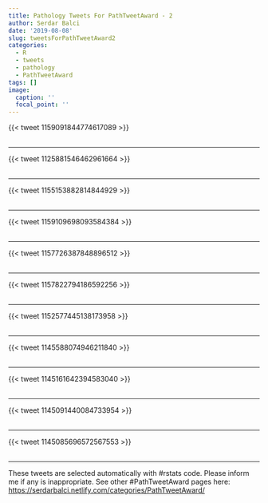 ```yaml
---
title: Pathology Tweets For PathTweetAward - 2
author: Serdar Balci
date: '2019-08-08'
slug: tweetsForPathTweetAward2
categories:
  - R
  - tweets
  - pathology
  - PathTweetAward
tags: []
image:
  caption: ''
  focal_point: ''
---
```



{{< tweet 1159091844774617089 >}}
<br>
<br>
<hr>
{{< tweet 1125881546462961664 >}}
<br>
<br>
<hr>
{{< tweet 1155153882814844929 >}}
<br>
<br>
<hr>
{{< tweet 1159109698093584384 >}}
<br>
<br>
<hr>
{{< tweet 1157726387848896512 >}}
<br>
<br>
<hr>
{{< tweet 1157822794186592256 >}}
<br>
<br>
<hr>
{{< tweet 1152577445138173958 >}}
<br>
<br>
<hr>
{{< tweet 1145588074946211840 >}}
<br>
<br>
<hr>
{{< tweet 1145161642394583040 >}}
<br>
<br>
<hr>
{{< tweet 1145091440084733954 >}}
<br>
<br>
<hr>
{{< tweet 1145085696572567553 >}}
<br>
<br>
<hr>


These tweets are selected automatically with #rstats code. Please inform me if any is inappropriate.
See other #PathTweetAward pages here: https://serdarbalci.netlify.com/categories/PathTweetAward/
